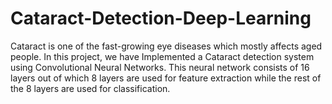 # Cataract-Detection-Deep-Learning
Cataract is one of the fast-growing eye diseases which mostly affects aged people. In this project, we have Implemented a Cataract detection system using Convolutional Neural Networks. This neural network consists of 16 layers out of which 8 layers are used for feature extraction while the rest of the 8 layers are used for classification.
